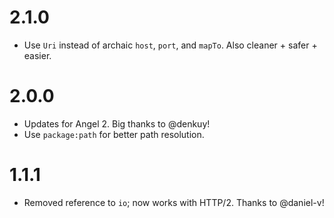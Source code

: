 # 2.1.0
- Use `Uri` instead of archaic `host`, `port`, and `mapTo`. Also cleaner + safer + easier.

# 2.0.0

- Updates for Angel 2. Big thanks to @denkuy!
- Use `package:path` for better path resolution.

# 1.1.1

- Removed reference to `io`; now works with HTTP/2. Thanks to @daniel-v!
